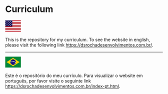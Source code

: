 # Curriculum

![US](./assets/images/bandeira-estados-unidos.png)

This is the repository for my curriculum. To see the website in english, please visit the following link <https://dsrochadesenvolvimentos.com.br/>.

---

![BR](./assets/images/bandeira-brasil.png)

Este é o repositório do meu currículo. Para visualizar o website em português, por favor visite o seguinte link  <https://dsrochadesenvolvimentos.com.br/index-pt.html>.